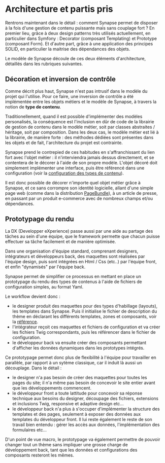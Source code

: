 # Architecture et partis pris

Rentrons maintenant dans le détail : comment Synapse permet de disposer à la fois d'une gestion de contenu puissante mais sans couplage fort ?
En premier lieu, grâce à deux design patterns très utilisés actuellement, en particulier dans Symfony : Decorator (composant Templating) et Prototype (composant Form).
Et d'autre part, grâce à une application des principes SOLID, en particulier la maitrise des dépendances des objets.

Le modèle de Synapse découle de ces deux éléments d'architecture, détaillés dans les rubriques suivantes.

## Décoration et inversion de contrôle

Comme décrit plus haut, Synapse n'est pas intrusif dans le modèle du projet qui l'utilise.
Pour ce faire, une inversion de contrôle a été implémentée entre les objets métiers et le modèle de Synapse, à travers la notion de __type de contenu__.

Traditionellement, quand il est possible d'implémenter des modèles personalisés, la conséquence est l'inclusion en dûr de code de la librairie de gestion de contenu dans le modèle métier, soit par classes abstraites / héritage, soit par composition. Dans les deux cas, le modèle métier est lié à la librairie, de manière forte : des méthodes dédiées sont présentes dans les objets et de fait, l'architecture du projet est contrainte.

Synapse prend le contrepied de ces habitudes en s'affranchissant du lien fort avec l'objet métier : il n'interviendra jamais dessus directement, et se contentera de le décorer à l'aide de son propre modèle. L'objet décoré doit simplement implémenter une interface, puis être référencé dans une configuration (voir la [configuration des types de contenu](../3_configuration/1_cmf_bundle.md)).

Il est donc possible de décorer n'importe quel objet métier grâce à Synapse, et ce sans corrompre son identité logicielle, allant d'une simple page web (comme dans la distribution [PageBundle]()), à un article de presse, en passant par un produit e-commerce avec de nombreux champs et/ou dépendances.

## Prototypage du rendu

La DX (Developper eXperience) passe aussi par une aide au partage des tâches au sein d'une équipe, que le framework permette que chacun puisse effectuer sa tâche facilement et de manière optimisée.

Dans une organisation d'équipe standard, comprenant designers, intégrateurs et développeurs back, des maquettes sont réalisées par l'équipe design, puis sont intégrées en Html / Css (etc..) par l'équipe front, et enfin "dynamisés" par l'équipe back.

Synapse permet de simplifier ce processus en mettant en place un prototypage du rendu des types de contenus à l'aide de fichiers de configuration simples, au format Yaml.

Le workflow devient donc :

 - le designer produit des maquettes pour des types d'habillage (layouts), les templates dans Synapse. Puis il initialise le fichier de description du thème en déclarant les différents templates, zones et composants, voir la [référence]().
 - l'intégrateur reçoit ces maquettes et fichiers de configuration et va créer les fichiers Twig correspondants, puis les référencer dans le fichier de configuration.
 - le développeur back va ensuite créer des composants permettant d'afficher les données dynamiques dans les prototypes intégrés.

Ce prototypage permet donc plus de flexibilité à l'équipe pour travailler en parallèle, par rapport à un sytème classique, car il induit là aussi un découplage. Dans le détail :

 - le designer n'a pas besoin de créer des maquettes pour toutes les pages du site; il n'a même pas besoin de concevoir le site entier avant que les développements commencent.
 - le développeur front a toute lattitude pour concevoir sa réponse technique aux besoins du designer, découpage des fichiers, extensions et inclusions Twig, responsive et adaptive design etc...
 - le développeur back n'a plus à s'occuper d'implémenter la structure des templates et des pages, seulement à exposer des données aux templates du développeur front. Il lui reste également le reste de son travail bien entendu : gérer les accès aux données, l'implémentation des formulaires etc...

D'un point de vue macro, le prototypage va également permettre de pouvoir changer tout un thème sans impliquer une grosse charge de développement back, tant que les données et configurations des composants resteront les mêmes.
